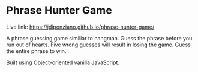 # Phrase Hunter Game
Live link: https://jdiponziano.github.io/phrase-hunter-game/

A phrase guessing game similiar to hangman. Guess the phrase before you run out of hearts. Five wrong guesses will result in losing the game. Guess the entire phrase to win.

Built using Object-oriented vanilla JavaScript.